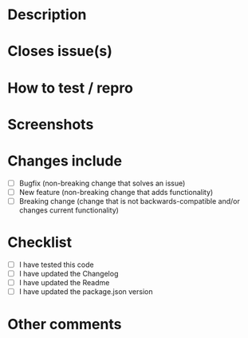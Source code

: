 # Description

# Closes issue(s)

# How to test / repro

# Screenshots

# Changes include
- [ ] Bugfix (non-breaking change that solves an issue)
- [ ] New feature (non-breaking change that adds functionality)
- [ ] Breaking change (change that is not backwards-compatible and/or changes current functionality)

# Checklist
- [ ] I have tested this code
- [ ] I have updated the Changelog
- [ ] I have updated the Readme
- [ ] I have updated the package.json version

# Other comments